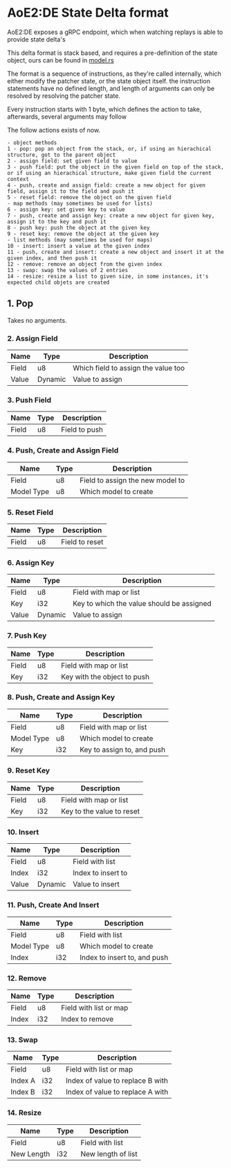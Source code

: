 # AoE2:DE State Delta format

AoE2:DE exposes a gRPC endpoint, which when watching replays is able to provide
state delta's

This delta format is stack based, and requires a pre-definition of the state
object, ours can be found in [model.rs](../crates/uncage/src/model.rs)

The format is a sequence of instructions, as they're called internally, which
either modify the patcher state, or the state object itself. the instruction
statements have no defined length, and length of arguments can only be resolved
by resolving the patcher state.

Every instruction starts with 1 byte, which defines the action to take,
afterwards, several arguments may follow

The follow actions exists of now.

```
- object methods
1 - pop: pop an object from the stack, or, if using an hierachical structure, got to the parent object
2 - assign field: set given field to value
3 - push field: put the object in the given field on top of the stack, or if using an hierachical structure, make given field the current context
4 - push, create and assign field: create a new object for given field, assign it to the field and push it
5 - reset field: remove the object on the given field
- map methods (may sometimes be used for lists)
6 - assign key: set given key to value
7 - push, create and assign key: create a new object for given key, assign it to the key and push it
8 - push key: push the object at the given key
9 - reset key: remove the object at the given key
- list methods (may sometimes be used for maps)
10 - insert: insert a value at the given index
11 - push, create and insert: create a new object and insert it at the given index, and then push it
12 - remove: remove an object from the given index
13 - swap: swap the values of 2 entries
14 - resize: resize a list to given size, in some instances, it's expected child objets are created
```

## 1. Pop

Takes no arguments.

### 2. Assign Field

| Name  | Type    | Description                         |
| ----- | ------- | ----------------------------------- |
| Field | u8      | Which field to assign the value too |
| Value | Dynamic | Value to assign                     |

### 3. Push Field

| Name  | Type | Description   |
| ----- | ---- | ------------- |
| Field | u8   | Field to push |

### 4. Push, Create and Assign Field

| Name       | Type | Description                      |
| ---------- | ---- | -------------------------------- |
| Field      | u8   | Field to assign the new model to |
| Model Type | u8   | Which model to create            |

### 5. Reset Field

| Name  | Type | Description    |
| ----- | ---- | -------------- |
| Field | u8   | Field to reset |

### 6. Assign Key

| Name  | Type    | Description                               |
| ----- | ------- | ----------------------------------------- |
| Field | u8      | Field with map or list                    |
| Key   | i32     | Key to which the value should be assigned |
| Value | Dynamic | Value to assign                           |

### 7. Push Key

| Name  | Type | Description                 |
| ----- | ---- | --------------------------- |
| Field | u8   | Field with map or list      |
| Key   | i32  | Key with the object to push |

### 8. Push, Create and Assign Key

| Name       | Type | Description                |
| ---------- | ---- | -------------------------- |
| Field      | u8   | Field with map or list     |
| Model Type | u8   | Which model to create      |
| Key        | i32  | Key to assign to, and push |

### 9. Reset Key

| Name  | Type | Description               |
| ----- | ---- | ------------------------- |
| Field | u8   | Field with map or list    |
| Key   | i32  | Key to the value to reset |

### 10. Insert

| Name  | Type    | Description        |
| ----- | ------- | ------------------ |
| Field | u8      | Field with list    |
| Index | i32     | Index to insert to |
| Value | Dynamic | Value to insert    |

### 11. Push, Create And Insert

| Name       | Type | Description                  |
| ---------- | ---- | ---------------------------- |
| Field      | u8   | Field with list              |
| Model Type | u8   | Which model to create        |
| Index      | i32  | Index to insert to, and push |

### 12. Remove

| Name  | Type | Description            |
| ----- | ---- | ---------------------- |
| Field | u8   | Field with list or map |
| Index | i32  | Index to remove        |

### 13. Swap

| Name    | Type | Description                      |
| ------- | ---- | -------------------------------- |
| Field   | u8   | Field with list or map           |
| Index A | i32  | Index of value to replace B with |
| Index B | i32  | Index of value to replace A with |

### 14. Resize

| Name       | Type | Description        |
| ---------- | ---- | ------------------ |
| Field      | u8   | Field with list    |
| New Length | i32  | New length of list |
